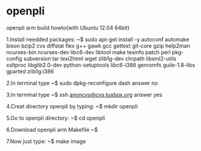 openpli
=======

openpli arm build howto(with Ubuntu 12.04 64bit)

1.Install needded packages:
  ~$ sudo apt-get install -y autoconf automake bison bzip2 cvs diffstat flex g++ gawk gcc gettext git-core gzip help2man ncurses-bin ncurses-dev libc6-dev libtool make texinfo patch perl pkg-config subversion tar texi2html wget zlib1g-dev chrpath libxml2-utils xsltproc libglib2.0-dev python-setuptools libc6-i386 genromfs guile-1.8-libs gparted zlib1g:i386

2.In terminal type 
  ~$ sudo dpkg-reconfigure dash
  answer no

3.In terminal type 
  ~$ ssh anoncvs@cvs.tuxbox.org 
  answer yes

4.Creat directory openpli by typing:
  ~$ mkdir openpli

5.Go to openpli directory:
  ~$ cd openpli

6.Download openpli arm Makefile
  ~$ 

7.Now just type:
  ~$ make image
